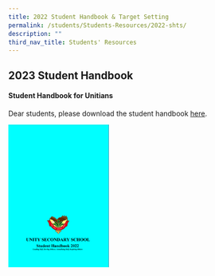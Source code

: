 ```yaml
---
title: 2022 Student Handbook & Target Setting
permalink: /students/Students-Resources/2022-shts/
description: ""
third_nav_title: Students' Resources
---
```

## 2023 Student Handbook 

#### Student Handbook for Unitians

Dear students, please download the student handbook [here](/files/Student%20Handbook%202022.pdf).

<p><a href="https://staging.d2i4e1lepc5foc.amplifyapp.com/files/Student%20Handbook%202022.pdf">
<img style="width:40%" src="/images/Student Handbook 2022.png">
</a></p>

